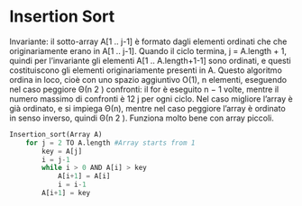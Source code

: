 # Insertion Sort

Invariante: il sotto-array A[1 .. j-1] è formato dagli elementi ordinati che che originariamente erano
in A[1 .. j-1]. Quando il ciclo termina, j = A.length + 1, quindi per l’invariante gli elementi A[1 ..
A.length+1-1] sono ordinati, e questi costituiscono gli elementi originariamente presenti in A.
Questo algoritmo ordina in loco, cioè con uno spazio aggiuntivo O(1), n elementi, eseguendo nel
caso peggiore Θ(n
2
) confronti: il for è eseguito n − 1 volte, mentre il numero massimo di confronti è
12
j per ogni ciclo. Nel caso migliore l’array è già ordinato, e si impiega Θ(n), mentre nel caso peggiore
l’array è ordinato in senso inverso, quindi Θ(n
2
).
Funziona molto bene con array piccoli.


```python
Insertion_sort(Array A)
    for j = 2 TO A.length #Array starts from 1
        key = A[j]
        i = j-1
        while i > 0 AND A[i] > key
            A[i+1] = A[i]
            i = i-1
        A[i+1] = key
```

